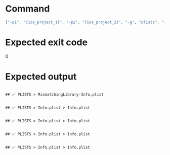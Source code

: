 # Command
```json
["-p1", "{ios_project_1}", "-p2", "{ios_project_2}", "-g", "plists", "-f", "markdown", "-v"]
```

# Expected exit code
0

# Expected output
```

## ✅ PLISTS > MismatchingLibrary-Info.plist


## ✅ PLISTS > Info.plist > Info.plist


## ✅ PLISTS > Info.plist > Info.plist


## ✅ PLISTS > Info.plist > Info.plist


## ✅ PLISTS > Info.plist > Info.plist



```
